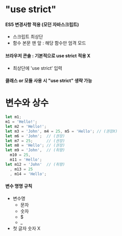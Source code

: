 "use strict"
==========
#### ES5 변경사항 적용 (모던 자바스크립트)
 - 스크립트 최상단
 - 함수 본문 맨 앞 : 해당 함수만 엄격 모드
#### 브라우저 콘솔 : 기본적으로 use strict 적용 X
 - 최상단에 'use strict’ 입력
#### 클래스 or 모듈 사용 시 "use strict" 생략 가능

변수와 상수
==========
```javascript
let m1;
m1 = 'Hello!';
let m2 = 'Hello!';
let m3 = 'John', m4 = 25, m5 = 'Hello'; // (권장X)
let m6 = 'John';  // (권장)
let m7 = 25;      // (권장)
let m8 = 'Hello'; // (권장)
let m9 = 'John',  // (취향)
  m10 = 25,
  m11 = 'Hello';
let m12 = 'John'  // (취향)
  , m13 = 25
  , m14 = 'Hello';
```
#### 변수 명명 규칙
 - 변수명
   - 문자
   - 숫자
   - $
   - _
 - 첫 글자 숫자 X
